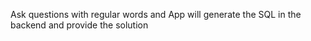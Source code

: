 Ask questions with regular words and App will generate the SQL in the backend and provide the solution

